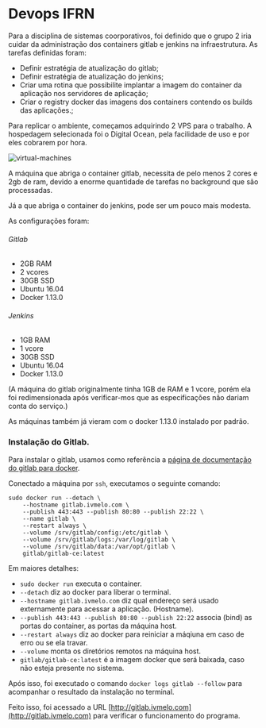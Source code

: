 # Devops IFRN

Para a disciplina de sistemas coorporativos, foi definido que o grupo 2 iria cuidar da administração dos containers gitlab e jenkins na infraestrutura. As tarefas definidas foram:

- Definir estratégia de atualização do gitlab;
- Definir estratégia de atualização do jenkins;
- Criar uma rotina que possibilite implantar a imagem do container da aplicação nos servidores de aplicação;
- Criar o registry docker das imagens dos containers contendo os builds das aplicações.;

Para replicar o ambiente, começamos adquirindo 2 VPS para o trabalho. A hospedagem selecionada foi o Digital Ocean, pela facilidade de uso e por eles cobrarem por hora.

![virtual-machines](http://i.imgur.com/U6PGiON.png)

A máquina que abriga o container gitlab, necessita de pelo menos 2 cores e 2gb de ram, devido a enorme quantidade de tarefas no background que são processadas.

Já a que abriga o container do jenkins, pode ser um pouco mais modesta.

As configurações foram:

###### Gitlab
- 2GB RAM
- 2 vcores
- 30GB SSD
- Ubuntu 16.04
- Docker 1.13.0

###### Jenkins
- 1GB RAM
- 1 vcore
- 30GB SSD
- Ubuntu 16.04
- Docker 1.13.0

(A máquina do gitlab originalmente tinha 1GB de RAM e 1 vcore, porém ela foi redimensionada após verificar-mos que as especificações não dariam conta do serviço.)

As máquinas também já vieram com o docker 1.13.0 instalado por padrão.

### Instalação do Gitlab.

Para instalar o gitlab, usamos como referência a [página de documentação do gitlab para docker](https://docs.gitlab.com/omnibus/docker/README.html#where-is-the-data-stored).

Conectado a máquina por ```ssh```, executamos o seguinte comando:

```
sudo docker run --detach \
    --hostname gitlab.ivmelo.com \
    --publish 443:443 --publish 80:80 --publish 22:22 \
    --name gitlab \
    --restart always \
    --volume /srv/gitlab/config:/etc/gitlab \
    --volume /srv/gitlab/logs:/var/log/gitlab \
    --volume /srv/gitlab/data:/var/opt/gitlab \
    gitlab/gitlab-ce:latest
```

Em maiores detalhes:

- ```sudo docker run``` executa o container.
- ```--detach``` diz ao docker para liberar o terminal.
- ```--hostname gitlab.ivmelo.com``` diz qual endereço será usado externamente para acessar a aplicação. (Hostname).
- ```--publish 443:443 --publish 80:80 --publish 22:22``` associa (bind) as portas do container, as portas da máquina host.
- ```--restart always``` diz ao docker para reiniciar a máqiuna em caso de erro ou se ela travar.
- ```--volume``` monta os diretórios remotos na máquina host.
- ```gitlab/gitlab-ce:latest``` é a imagem docker que será baixada, caso não esteja presente no sistema.

Após isso, foi executado o comando ```docker logs gitlab --follow``` para acompanhar o resultado da instalação no terminal.

Feito isso, foi acessado a URL [http://gitlab.ivmelo.com](http://gitlab.ivmelo.com) para verificar o funcionamento do programa.

